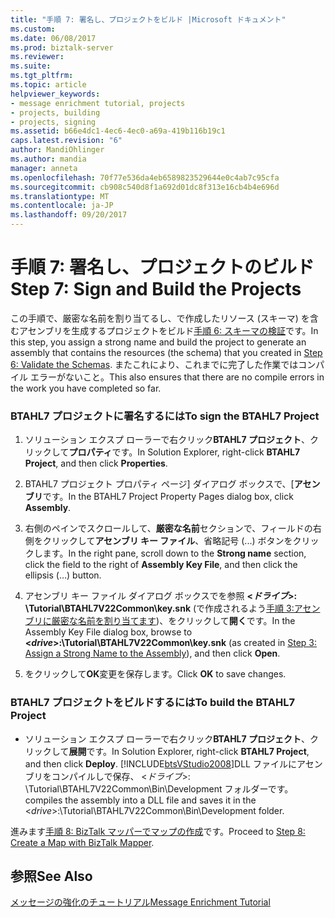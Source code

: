 ```yaml
---
title: "手順 7: 署名し、プロジェクトをビルド |Microsoft ドキュメント"
ms.custom: 
ms.date: 06/08/2017
ms.prod: biztalk-server
ms.reviewer: 
ms.suite: 
ms.tgt_pltfrm: 
ms.topic: article
helpviewer_keywords:
- message enrichment tutorial, projects
- projects, building
- projects, signing
ms.assetid: b66e4dc1-4ec6-4ec0-a69a-419b116b19c1
caps.latest.revision: "6"
author: MandiOhlinger
ms.author: mandia
manager: anneta
ms.openlocfilehash: 70f77e536da4eb6589823529644e0c4ab7c95cfa
ms.sourcegitcommit: cb908c540d8f1a692d01dc8f313e16cb4b4e696d
ms.translationtype: MT
ms.contentlocale: ja-JP
ms.lasthandoff: 09/20/2017
---
```

# <a name="step-7-sign-and-build-the-projects"></a><span data-ttu-id="04543-102">手順 7: 署名し、プロジェクトのビルド</span><span class="sxs-lookup"><span data-stu-id="04543-102">Step 7: Sign and Build the Projects</span></span>
<span data-ttu-id="04543-103">この手順で、厳密な名前を割り当てるし、で作成したリソース (スキーマ) を含むアセンブリを生成するプロジェクトをビルド[手順 6: スキーマの検証](../../adapters-and-accelerators/accelerator-hl7/step-6-validate-the-schemas.md)です。</span><span class="sxs-lookup"><span data-stu-id="04543-103">In this step, you assign a strong name and build the project to generate an assembly that contains the resources (the schema) that you created in [Step 6: Validate the Schemas](../../adapters-and-accelerators/accelerator-hl7/step-6-validate-the-schemas.md).</span></span> <span data-ttu-id="04543-104">またこれにより、これまでに完了した作業ではコンパイル エラーがないこと。</span><span class="sxs-lookup"><span data-stu-id="04543-104">This also ensures that there are no compile errors in the work you have completed so far.</span></span>  
  
### <a name="to-sign-the-btahl7-project"></a><span data-ttu-id="04543-105">BTAHL7 プロジェクトに署名するには</span><span class="sxs-lookup"><span data-stu-id="04543-105">To sign the BTAHL7 Project</span></span>  
  
1.  <span data-ttu-id="04543-106">ソリューション エクスプ ローラーで右クリック**BTAHL7 プロジェクト**、クリックして**プロパティ**です。</span><span class="sxs-lookup"><span data-stu-id="04543-106">In Solution Explorer, right-click **BTAHL7 Project**, and then click **Properties**.</span></span>  
  
2.  <span data-ttu-id="04543-107">BTAHL7 プロジェクト プロパティ ページ] ダイアログ ボックスで、[**アセンブリ**です。</span><span class="sxs-lookup"><span data-stu-id="04543-107">In the BTAHL7 Project Property Pages dialog box, click **Assembly**.</span></span>  
  
3.  <span data-ttu-id="04543-108">右側のペインでスクロールして、**厳密な名前**セクションで、フィールドの右側をクリックして**アセンブリ キー ファイル**、省略記号 (...) ボタンをクリックします。</span><span class="sxs-lookup"><span data-stu-id="04543-108">In the right pane, scroll down to the **Strong name** section, click the field to the right of **Assembly Key File**, and then click the ellipsis (…) button.</span></span>  
  
4.  <span data-ttu-id="04543-109">アセンブリ キー ファイル ダイアログ ボックスでを参照  **\<*ドライブ*>: \Tutorial\BTAHL7V22Common\key.snk** (で作成されるよう[手順 3:アセンブリに厳密な名前を割り当てます](../../adapters-and-accelerators/accelerator-hl7/step-3-assign-a-strong-name-to-the-assembly.md))、をクリックして**開く**です。</span><span class="sxs-lookup"><span data-stu-id="04543-109">In the Assembly Key File dialog box, browse to **\<*drive*>:\Tutorial\BTAHL7V22Common\key.snk** (as created in [Step 3: Assign a Strong Name to the Assembly](../../adapters-and-accelerators/accelerator-hl7/step-3-assign-a-strong-name-to-the-assembly.md)), and then click **Open**.</span></span>  
  
5.  <span data-ttu-id="04543-110">をクリックして**OK**変更を保存します。</span><span class="sxs-lookup"><span data-stu-id="04543-110">Click **OK** to save changes.</span></span>  
  
### <a name="to-build-the-btahl7-project"></a><span data-ttu-id="04543-111">BTAHL7 プロジェクトをビルドするには</span><span class="sxs-lookup"><span data-stu-id="04543-111">To build the BTAHL7 Project</span></span>  
  
-   <span data-ttu-id="04543-112">ソリューション エクスプ ローラーで右クリック**BTAHL7 プロジェクト**、クリックして**展開**です。</span><span class="sxs-lookup"><span data-stu-id="04543-112">In Solution Explorer, right-click **BTAHL7 Project**, and then click **Deploy**.</span></span> [!INCLUDE[btsVStudio2008](../../includes/btsvstudio2008-md.md)]<span data-ttu-id="04543-113">DLL ファイルにアセンブリをコンパイルしで保存、 \<*ドライブ*>: \Tutorial\BTAHL7V22Common\Bin\Development フォルダーです。</span><span class="sxs-lookup"><span data-stu-id="04543-113"> compiles the assembly into a DLL file and saves it in the \<*drive*>:\Tutorial\BTAHL7V22Common\Bin\Development folder.</span></span>  
  
 <span data-ttu-id="04543-114">進みます[手順 8: BizTalk マッパーでマップの作成](../../adapters-and-accelerators/accelerator-hl7/step-8-create-a-map-with-biztalk-mapper.md)です。</span><span class="sxs-lookup"><span data-stu-id="04543-114">Proceed to [Step 8: Create a Map with BizTalk Mapper](../../adapters-and-accelerators/accelerator-hl7/step-8-create-a-map-with-biztalk-mapper.md).</span></span>  
  
## <a name="see-also"></a><span data-ttu-id="04543-115">参照</span><span class="sxs-lookup"><span data-stu-id="04543-115">See Also</span></span>  
 [<span data-ttu-id="04543-116">メッセージの強化のチュートリアル</span><span class="sxs-lookup"><span data-stu-id="04543-116">Message Enrichment Tutorial</span></span>](../../adapters-and-accelerators/accelerator-hl7/message-enrichment-tutorial.md)